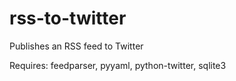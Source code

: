 rss-to-twitter
==============

Publishes an RSS feed to Twitter

Requires: feedparser, pyyaml, python-twitter, sqlite3